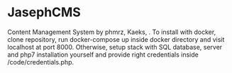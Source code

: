 # JasephCMS
Content Management System by phmrz, Kaeks, .
To install with docker, clone repository, run docker-compose up inside docker directory and visit localhost at port 8000.
Otherwise, setup stack with SQL database, server and php7 installation yourself and provide right credentials inside /code/credentials.php.
